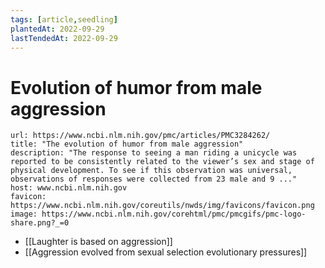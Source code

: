 ```yaml
---
tags: [article,seedling]
plantedAt: 2022-09-29
lastTendedAt: 2022-09-29
---
```


# Evolution of humor from male aggression

```cardlink
url: https://www.ncbi.nlm.nih.gov/pmc/articles/PMC3284262/
title: "The evolution of humor from male aggression"
description: "The response to seeing a man riding a unicycle was reported to be consistently related to the viewer’s sex and stage of physical development. To see if this observation was universal, observations of responses were collected from 23 male and 9 ..."
host: www.ncbi.nlm.nih.gov
favicon: https://www.ncbi.nlm.nih.gov/coreutils/nwds/img/favicons/favicon.png
image: https://www.ncbi.nlm.nih.gov/corehtml/pmc/pmcgifs/pmc-logo-share.png?_=0
```

- [[Laughter is based on aggression]]
- [[Aggression evolved from sexual selection evolutionary pressures]]
